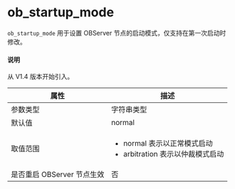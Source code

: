 # ob_startup_mode

`ob_startup_mode` 用于设置 OBServer 节点的启动模式，仅支持在第一次启动时修改。

<main id="notice" type='explain'>
  <h4>说明</h4>
  <p>从 V1.4 版本开始引入。</p>
</main>

| **属性** | **描述** |
| --- | --- |
| 参数类型 | 字符串类型 |
| 默认值 | normal |
| 取值范围 |<ul><li> normal 表示以正常模式启动  </li><li> arbitration 表示以仲裁模式启动 </li></ul>|
| 是否重启 OBServer 节点生效 | 否 |
